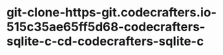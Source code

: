 # git-clone-https-git.codecrafters.io-515c35ae65ff5d68-codecrafters-sqlite-c-cd-codecrafters-sqlite-c